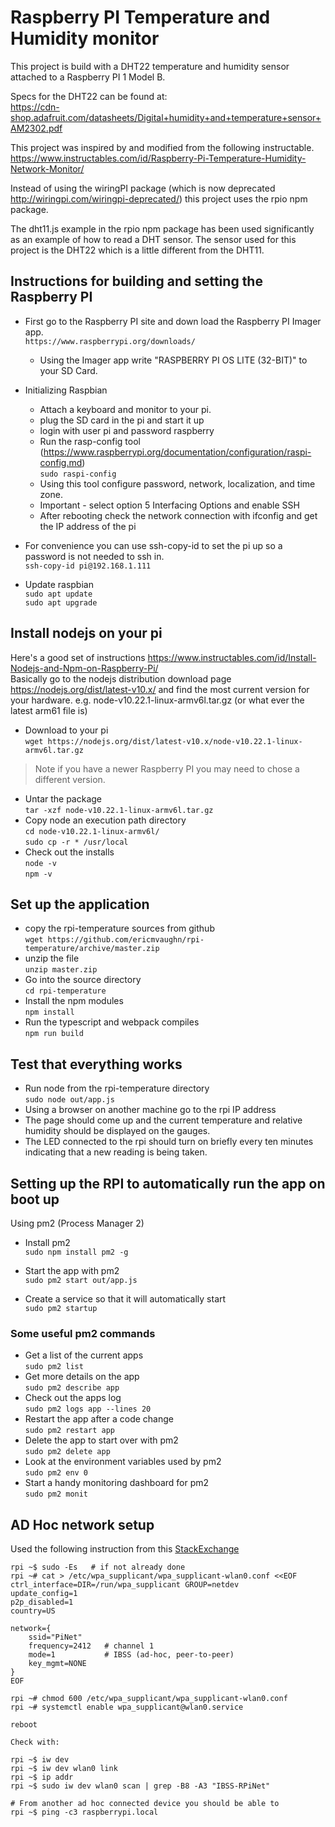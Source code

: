 # Raspberry PI Temperature and Humidity monitor

This project is build with a DHT22 temperature and humidity sensor attached to a
Raspberry PI 1 Model B.

Specs for the DHT22 can be found at:  
 https://cdn-shop.adafruit.com/datasheets/Digital+humidity+and+temperature+sensor+AM2302.pdf

This project was inspired by and modified from the following instructable.  
 https://www.instructables.com/id/Raspberry-Pi-Temperature-Humidity-Network-Monitor/

Instead of using the wiringPI package (which is now deprecated
http://wiringpi.com/wiringpi-deprecated/) this project uses the
rpio npm package.

The dht11.js example in the rpio npm package has been used significantly as an
example of how to read a DHT sensor.  The sensor used for this project is the
DHT22 which is a little different from the DHT11.

## Instructions for building and setting the Raspberry PI

 - First go to the Raspberry PI site and down load the Raspberry PI Imager app.  
 `https://www.raspberrypi.org/downloads/`  
   - Using the Imager app write "RASPBERRY PI OS LITE (32-BIT)" to your SD Card.  

- Initializing Raspbian
    - Attach a keyboard and monitor to your pi.
    - plug the SD card in the pi and start it up
    - login with user pi and password raspberry
    - Run the rasp-config tool
    (https://www.raspberrypi.org/documentation/configuration/raspi-config.md)  
    `sudo raspi-config`  
    - Using this tool configure password, network, localization, and time zone.
    - Important - select option 5 Interfacing Options and enable SSH
    - After rebooting check the network connection with ifconfig and get the IP
    address of the pi
- For convenience you can use ssh-copy-id to set the pi up so a password is not
needed to ssh in.  
`ssh-copy-id pi@192.168.1.111`
- Update raspbian  
`sudo apt update`  
`sudo apt upgrade`  

## Install nodejs on your pi
Here's a good set of instructions 
https://www.instructables.com/id/Install-Nodejs-and-Npm-on-Raspberry-Pi/  
Basically go to the nodejs distribution download page
https://nodejs.org/dist/latest-v10.x/ and find the most current version for
your hardware.  e.g. node-v10.22.1-linux-armv6l.tar.gz (or what ever the latest
arm61 file is)  
- Download to your pi  
`wget https://nodejs.org/dist/latest-v10.x/node-v10.22.1-linux-armv6l.tar.gz`
> Note if you have a newer Raspberry PI you may need to chose a different version.
- Untar the package  
`tar -xzf node-v10.22.1-linux-armv6l.tar.gz`  
- Copy node an execution path directory  
`cd node-v10.22.1-linux-armv6l/`  
`sudo cp -r * /usr/local`  
- Check out the installs  
`node -v`  
`npm -v`  

## Set up the application
- copy the rpi-temperature sources from github  
`wget https://github.com/ericmvaughn/rpi-temperature/archive/master.zip`
- unzip the file  
`unzip master.zip`
- Go into the source directory  
`cd rpi-temperature`
- Install the npm modules  
`npm install`
- Run the typescript and webpack compiles  
`npm run build`

## Test that everything works
- Run node from the rpi-temperature directory  
`sudo node out/app.js`  
- Using a browser on another machine go to the rpi IP address
- The page should come up and the current temperature and relative humidity should
be displayed on the gauges.
- The LED connected to the rpi should turn on briefly every ten minutes indicating
that a new reading is being taken.

## Setting up the RPI to automatically run the app on boot up

Using pm2 (Process Manager 2)

- Install pm2  
`sudo npm install pm2 -g`

- Start the app with pm2  
`sudo pm2 start out/app.js`

- Create a service so that it will automatically start  
`sudo pm2 startup`

### Some useful pm2 commands

- Get a list of the current apps  
`sudo pm2 list`  
- Get more details on the app  
`sudo pm2 describe app`  
- Check out the apps log  
`sudo pm2 logs app --lines 20`  
- Restart the app after a code change  
`sudo pm2 restart app`  
- Delete the app to start over with pm2  
`sudo pm2 delete app`  
- Look at the environment variables used by pm2  
`sudo pm2 env 0`  
- Start a handy monitoring dashboard for pm2  
`sudo pm2 monit`  


## AD Hoc network setup


Used the following instruction from this [StackExchange](https://raspberrypi.stackexchange.com/questions/94047/how-to-setup-an-unprotected-ad-hoc-ibss-network-and-if-possible-with-wpa-encry)

```
rpi ~$ sudo -Es   # if not already done
rpi ~# cat > /etc/wpa_supplicant/wpa_supplicant-wlan0.conf <<EOF
ctrl_interface=DIR=/run/wpa_supplicant GROUP=netdev
update_config=1
p2p_disabled=1
country=US

network={
    ssid="PiNet"
    frequency=2412   # channel 1
    mode=1           # IBSS (ad-hoc, peer-to-peer)
    key_mgmt=NONE
}
EOF

rpi ~# chmod 600 /etc/wpa_supplicant/wpa_supplicant-wlan0.conf
rpi ~# systemctl enable wpa_supplicant@wlan0.service

reboot

Check with:

rpi ~$ iw dev
rpi ~$ iw dev wlan0 link
rpi ~$ ip addr
rpi ~$ sudo iw dev wlan0 scan | grep -B8 -A3 "IBSS-RPiNet"

# From another ad hoc connected device you should be able to
rpi ~$ ping -c3 raspberrypi.local
```